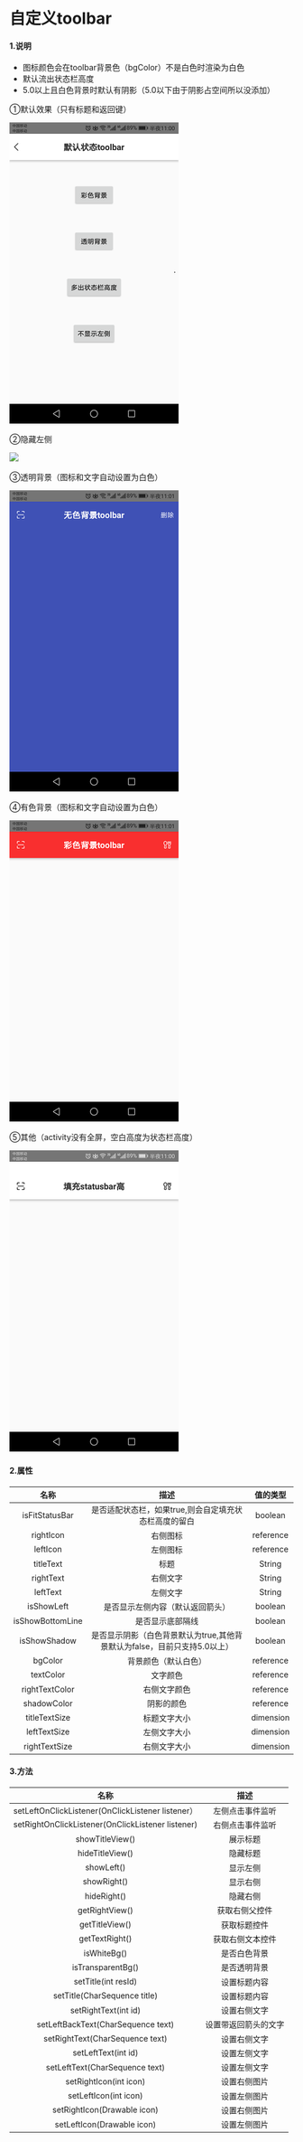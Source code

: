 # 自定义toolbar



#### 1.说明

* 图标颜色会在toolbar背景色（bgColor）不是白色时渲染为白色
* 默认流出状态栏高度
* 5.0以上且白色背景时默认有阴影（5.0以下由于阴影占空间所以没添加）

①默认效果（只有标题和返回键）

![](.\img\默认2.png)



②隐藏左侧

![](E.\img\不显示左侧.png)

③透明背景（图标和文字自动设置为白色）

![](.\img\透明背景.png)

④有色背景（图标和文字自动设置为白色）

![](.\img\有色背景.png)

⑤其他（activity没有全屏，空白高度为状态栏高度）

![](.\img\左中右.png)





#### 2.属性

|       名称       |                             描述                             | 值的类型  |
| :--------------: | :----------------------------------------------------------: | :-------: |
|  isFitStatusBar  |    是否适配状态栏，如果true,则会自定填充状态栏高度的留白     |  boolean  |
|    rightIcon     |                           右侧图标                           | reference |
|     leftIcon     |                           左侧图标                           | reference |
|    titleText     |                             标题                             |  String   |
|    rightText     |                           右侧文字                           |  String   |
|     leftText     |                           左侧文字                           |  String   |
|    isShowLeft    |               是否显示左侧内容（默认返回箭头）               |  boolean  |
| isShowBottomLine |                       是否显示底部隔线                       |  boolean  |
|   isShowShadow   | 是否显示阴影（白色背景默认为true,其他背景默认为false，目前只支持5.0以上） |  boolean  |
|     bgColor      |                     背景颜色（默认白色）                     | reference |
|    textColor     |                           文字颜色                           | reference |
|  rightTextColor  |                         右侧文字颜色                         | reference |
|   shadowColor    |                          阴影的颜色                          | reference |
|  titleTextSize   |                         标题文字大小                         | dimension |
|   leftTextSize   |                         左侧文字大小                         | dimension |
|  rightTextSize   |                         右侧文字大小                         | dimension |

#### 3.方法

|                       名称                        |         描述         |
| :-----------------------------------------------: | :------------------: |
| setLeftOnClickListener(OnClickListener listener） |   左侧点击事件监听   |
| setRightOnClickListener(OnClickListener listener) |   右侧点击事件监听   |
|                  showTitleView()                  |       展示标题       |
|                  hideTitleView()                  |       隐藏标题       |
|                    showLeft()                     |       显示左侧       |
|                    showRight()                    |       显示右侧       |
|                    hideRight()                    |       隐藏右侧       |
|                  getRightView()                   |    获取右侧父控件    |
|                  getTitleView()                   |     获取标题控件     |
|                  getTextRight()                   |   获取右侧文本控件   |
|                    isWhiteBg()                    |     是否白色背景     |
|                 isTransparentBg()                 |     是否透明背景     |
|                setTitle(int resId)                |     设置标题内容     |
|           setTitle(CharSequence title)            |     设置标题内容     |
|               setRightText(int id)                |     设置右侧文字     |
|        setLeftBackText(CharSequence text)         | 设置带返回箭头的文字 |
|          setRightText(CharSequence text)          |     设置右侧文字     |
|                setLeftText(int id)                |     设置左侧文字     |
|          setLeftText(CharSequence text)           |     设置左侧文字     |
|              setRightIcon(int icon)               |     设置右侧图片     |
|               setLeftIcon(int icon)               |     设置左侧图片     |
|            setRightIcon(Drawable icon)            |     设置右侧图片     |
|            setLeftIcon(Drawable icon)             |     设置左侧图片     |


